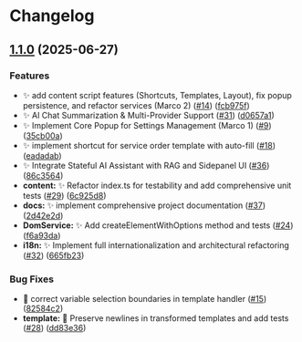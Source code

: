 # Changelog

## [1.1.0](https://github.com/DevDeividMoura/omni-max/compare/v1.0.0...v1.1.0) (2025-06-27)


### Features

* ✨ add content script features (Shortcuts, Templates, Layout), fix popup persistence, and refactor services (Marco 2) ([#14](https://github.com/DevDeividMoura/omni-max/issues/14)) ([fcb975f](https://github.com/DevDeividMoura/omni-max/commit/fcb975f95258e8869543cd7693395bf9dc4c3382))
* ✨ AI Chat Summarization & Multi-Provider Support ([#31](https://github.com/DevDeividMoura/omni-max/issues/31)) ([d0657a1](https://github.com/DevDeividMoura/omni-max/commit/d0657a187ca145a2b64bfca73c42c82a6a24bc72))
* ✨ Implement Core Popup for Settings Management (Marco 1) ([#9](https://github.com/DevDeividMoura/omni-max/issues/9)) ([35cb00a](https://github.com/DevDeividMoura/omni-max/commit/35cb00a1d5a20a0bdb7efaa2be4bd7003ae6b264))
* ✨ implement shortcut for service order template with auto-fill ([#18](https://github.com/DevDeividMoura/omni-max/issues/18)) ([eadadab](https://github.com/DevDeividMoura/omni-max/commit/eadadab816c9efdcdb4fcfd196fc0d7d3209a786))
* ✨ Integrate Stateful AI Assistant with RAG and Sidepanel UI ([#36](https://github.com/DevDeividMoura/omni-max/issues/36)) ([86c3564](https://github.com/DevDeividMoura/omni-max/commit/86c356436e6468ffd7ae102120a9b2b876ebc577))
* **content:** ✨ Refactor index.ts for testability and add comprehensive unit tests ([#29](https://github.com/DevDeividMoura/omni-max/issues/29)) ([6c925d8](https://github.com/DevDeividMoura/omni-max/commit/6c925d8b9607aeba437dee0d8ad15bfae4b8c493))
* **docs:** ✨ implement comprehensive project documentation ([#37](https://github.com/DevDeividMoura/omni-max/issues/37)) ([2d42e2d](https://github.com/DevDeividMoura/omni-max/commit/2d42e2d6cb48fd27283c2869cfa47434f4f66537))
* **DomService:** ✨ Add createElementWithOptions method and tests ([#24](https://github.com/DevDeividMoura/omni-max/issues/24)) ([f6a93da](https://github.com/DevDeividMoura/omni-max/commit/f6a93da7cc749b6eba4ad38bf91131ce44135c2a))
* **i18n:** ✨ Implement full internationalization and architectural refactoring ([#32](https://github.com/DevDeividMoura/omni-max/issues/32)) ([665fb23](https://github.com/DevDeividMoura/omni-max/commit/665fb236c4d1f0e1e6073f067792096d9a9c9790))


### Bug Fixes

* 🐛 correct variable selection boundaries in template handler ([#15](https://github.com/DevDeividMoura/omni-max/issues/15)) ([82584c2](https://github.com/DevDeividMoura/omni-max/commit/82584c2fda0ce7bfad7e2521c4d56ea354ac9daa))
* **template:** 🐛 Preserve newlines in transformed templates and add tests ([#28](https://github.com/DevDeividMoura/omni-max/issues/28)) ([dd83e36](https://github.com/DevDeividMoura/omni-max/commit/dd83e36b5f690916b3a1e0832cdd4060b339f483))

